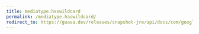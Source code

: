 ```yaml
---
title: mediatype.haswildcard
permalink: /mediatype.haswildcard/
redirect_to: https://guava.dev/releases/snapshot-jre/api/docs/com/google/common/net/MediaType.html#hasWildcard--
---
```

